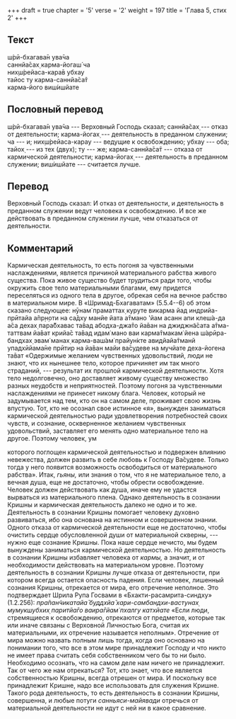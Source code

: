 +++
draft = true
chapter = '5'
verse = '2'
weight = 197
title = 'Глава 5, стих 2'
+++
## Текст

ш́рӣ-бхагава̄н ува̄ча  
саннйа̄сах̣ карма-йогаш́ ча  
них̣ш́рейаса-кара̄в убхау  
тайос ту карма-саннйа̄са̄т  
карма-його виш́ишйате

## Пословный перевод

ш́рӣ-бхагава̄н ува̄ча --- Верховный Господь сказал; саннйа̄сах̣ --- отказ от
деятельности; карма-йогах̣ --- деятельность в преданном служении; ча ---
и; них̣ш́рейаса-карау --- ведущие к освобождению; убхау --- оба; тайох̣ ---
из тех (двух); ту --- же; карма-саннйа̄са̄т --- отказа от кармической
деятельности; карма-йогах̣ --- деятельность в преданном служении;
виш́ишйате --- считается лучше.

## Перевод

Верховный Господь сказал: И отказ от деятельности, и деятельность в
преданном служении ведут человека к освобождению. И все же действовать в
преданном служении лучше, чем отказаться от деятельности.

## Комментарий

Кармическая деятельность, то есть погоня за чувственными наслаждениями,
является причиной материального рабства живого существа. Пока живое
существо будет трудиться ради того, чтобы окружить свое тело
материальными благами, ему придется переселяться из одного тела в
другое, обрекая себя на вечное рабство в материальном мире. В
«Шримад-Бхагаватам» (5.5.4--6) об этом сказано следующее: нӯнам̇
праматтах̣ куруте викарма йад индрийа-прӣтайа а̄пр̣н̣оти на са̄дху манйе йата
а̄тмано 'йам асанн апи клеш́а-да а̄са дехах̣ пара̄бхавас та̄вад абодха-джа̄то
йа̄ван на джиджн̃а̄сата а̄тма-таттвам йа̄ват крийа̄с та̄вад идам̇ мано ваи
карма̄тмакам̇ йена ш́арӣра-бандхах̣ эвам̇ манах̣ карма-ваш́ам̇ прайун̇кте
авидйайа̄тманй упадхӣйама̄не прӣтир на йа̄ван майи ва̄судеве на мучйате
деха-йогена та̄ват «Одержимые желанием чувственных удовольствий, люди не
знают, что их нынешнее тело, которое причиняет им так много страданий,
--- результат их прошлой кармической деятельности. Хотя тело
недолговечно, оно доставляет живому существу множество разных неудобств
и неприятностей. Поэтому погоня за чувственными наслаждениями не
принесет никому блага. Человек, который не задумывается над тем, кто он
на самом деле, проживает свою жизнь впустую. Тот, кто не осознал свое
истинное «я», вынужден заниматься кармической деятельностью ради
удовлетворения потребностей своих чувств, и сознание, оскверненное
желанием чувственных удовольствий, заставляет его менять одно
материальное тело на другое. Поэтому человек, ум

которого поглощен кармической деятельностью и подвержен влиянию
невежества, должен развить в себе любовь к Господу Ва̄судеве. Только
тогда у него появится возможность освободиться от материального
рабства». Итак, *гьяны,* или знания о том, что я не материальное тело, а
вечная душа, еще не достаточно, чтобы обрести освобождение. Человек
должен действовать как душа, иначе ему не удастся вырваться из
материального плена. Однако деятельность в сознании Кришны и кармическая
деятельность далеко не одно и то же. Деятельность в сознании Кришны
помогает человеку духовно развиваться, ибо она основана на истинном и
совершенном знании. Одного отказа от кармической деятельности еще не
достаточно, чтобы очистить сердце обусловленной души от материальной
скверны, --- нужно еще сознание Кришны. Пока наше сердце нечисто, мы
будем вынуждены заниматься кармической деятельностью. Но деятельность в
сознании Кришны избавляет человека от *кармы,* а значит, и от
необходимости действовать на материальном уровне. Поэтому деятельность в
сознании Кришны лучше отказа от деятельности, при котором всегда
остается опасность падения. Если человек, лишенный сознания Кришны,
отрекается от мира, его отречение неполное. Это подтверждает Шрила Рупа
Госвами в «Бхакти-расамрита-синдху» (1.2.256): *пра̄пан̃чикатайа̄ буддхйа̄
хари-самбандхи-вастунах̣ мумукшубхих̣ паритйа̄го ваира̄гйам̇ пхалгу катхйате*
«Если люди, стремящиеся к освобождению, отрекаются от предметов, которые
так или иначе связаны с Верховной Личностью Бога, считая их
материальными, их отречение называется неполным». Отречение от мира
можно назвать полным лишь тогда, когда оно основано на понимании того,
что все в этом мире принадлежит Господу и что никто не имеет права
считать себя собственником чего бы то ни было. Необходимо осознать, что
на самом деле нам ничего не принадлежит. Так от чего же нам отрекаться?
Тот, кто знает, что все является собственностью Кришны, всегда отрешен
от мира. И поскольку все принадлежит Кришне, надо все использовать для
служения Кришне. Такого рода деятельность, то есть деятельность в
сознании Кришны, совершенна, и любые потуги *санньяси-майявади* отречься
от материальной деятельности не идут с ней ни в какое сравнение.
